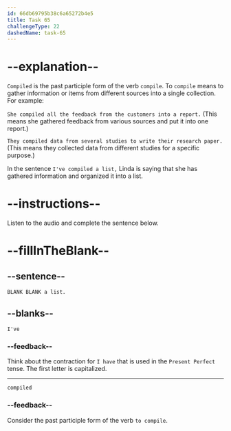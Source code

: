 ```yaml
---
id: 66db69795b38c6a65272b4e5
title: Task 65
challengeType: 22
dashedName: task-65
---
```

<!--
AUDIO REFERENCE:
Linda: I've compiled a list.
-->

# --explanation--

`Compiled` is the past participle form of the verb `compile`. To `compile` means to gather information or items from different sources into a single collection. For example:

`She compiled all the feedback from the customers into a report.` (This means she gathered feedback from various sources and put it into one report.)

`They compiled data from several studies to write their research paper.` (This means they collected data from different studies for a specific purpose.)

In the sentence `I've compiled a list,` Linda is saying that she has gathered information and organized it into a list.

# --instructions--

Listen to the audio and complete the sentence below.

# --fillInTheBlank--

## --sentence--

`BLANK BLANK a list.`

## --blanks--

`I've`

### --feedback--

Think about the contraction for `I have` that is used in the `Present Perfect` tense. The first letter is capitalized.

---

`compiled`

### --feedback--

Consider the past participle form of the verb `to compile`.
